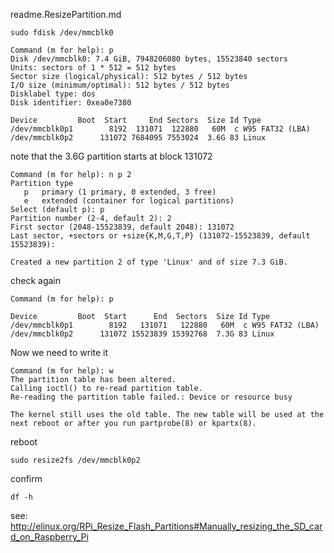 readme.ResizePartition.md

```
sudo fdisk /dev/mmcblk0
```

```
Command (m for help): p
Disk /dev/mmcblk0: 7.4 GiB, 7948206080 bytes, 15523840 sectors
Units: sectors of 1 * 512 = 512 bytes
Sector size (logical/physical): 512 bytes / 512 bytes
I/O size (minimum/optimal): 512 bytes / 512 bytes
Disklabel type: dos
Disk identifier: 0xea0e7380

Device         Boot  Start     End Sectors  Size Id Type
/dev/mmcblk0p1        8192  131071  122880   60M  c W95 FAT32 (LBA)
/dev/mmcblk0p2      131072 7684095 7553024  3.6G 83 Linux
```
note that the 3.6G partition starts at block 131072
```
Command (m for help): n p 2
Partition type
   p   primary (1 primary, 0 extended, 3 free)
   e   extended (container for logical partitions)
Select (default p): p
Partition number (2-4, default 2): 2
First sector (2048-15523839, default 2048): 131072
Last sector, +sectors or +size{K,M,G,T,P} (131072-15523839, default 15523839):

Created a new partition 2 of type 'Linux' and of size 7.3 GiB.
```
check again
```
Command (m for help): p

Device         Boot  Start      End  Sectors  Size Id Type
/dev/mmcblk0p1        8192   131071   122880   60M  c W95 FAT32 (LBA)
/dev/mmcblk0p2      131072 15523839 15392768  7.3G 83 Linux
```
Now we need to write it
```
Command (m for help): w
The partition table has been altered.
Calling ioctl() to re-read partition table.
Re-reading the partition table failed.: Device or resource busy

The kernel still uses the old table. The new table will be used at the next reboot or after you run partprobe(8) or kpartx(8).
```
reboot
```
sudo resize2fs /dev/mmcblk0p2
````
confirm 
```
df -h
```

see:
http://elinux.org/RPi_Resize_Flash_Partitions#Manually_resizing_the_SD_card_on_Raspberry_Pi